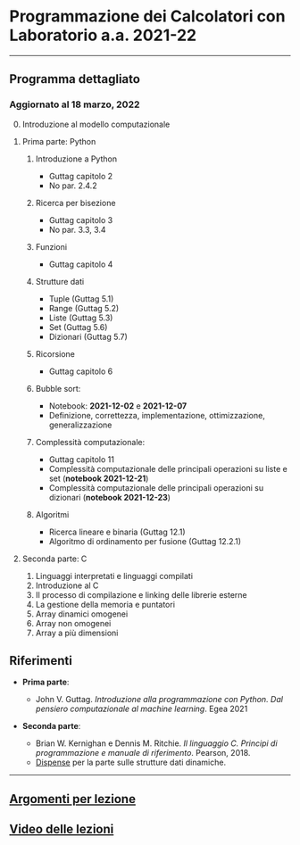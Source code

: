 # Programmazione dei Calcolatori con Laboratorio  a.a. 2021-22

---------------------------------

## Programma dettagliato
### Aggiornato al 18 marzo, 2022

0. Introduzione al modello computazionale

1. Prima parte: Python

    1. Introduzione a Python
        - Guttag capitolo 2
        - No par. 2.4.2
    2. Ricerca per bisezione
        - Guttag capitolo 3
        - No par. 3.3, 3.4
    3. Funzioni
        - Guttag capitolo 4 
    5. Strutture dati
        - Tuple (Guttag 5.1)
        - Range (Guttag 5.2)
        - Liste (Guttag 5.3)
        - Set (Guttag 5.6)
        - Dizionari (Guttag 5.7)

    6. Ricorsione
        - Guttag capitolo 6

    7. Bubble sort:
        - Notebook: **2021-12-02** e **2021-12-07**
        - Definizione, correttezza, implementazione, ottimizzazione, generalizzazione
    8. Complessità computazionale:
        - Guttag capitolo 11
        - Complessità computazionale delle principali operazioni su liste e set (**notebook 2021-12-21**)
        - Complessità computazionale delle principali operazioni su dizionari (**notebook 2021-12-23**)

    9. Algoritmi
        - Ricerca lineare e binaria (Guttag 12.1)
        - Algoritmo di ordinamento per fusione (Guttag 12.2.1)

2. Seconda parte: C

    1. Linguaggi interpretati e linguaggi compilati
    2. Introduzione al C
    3. Il processo di compilazione e linking delle librerie esterne
    4. La gestione della memoria e puntatori
    5. Array dinamici omogenei
    6. Array non omogenei
    7. Array a più dimensioni

## Riferimenti

* **Prima parte**:

    * John V. Guttag. *Introduzione alla programmazione con Python. Dal pensiero computazionale al machine learning*. Egea 2021

* **Seconda parte**:

    * Brian W. Kernighan e Dennis M. Ritchie. *Il linguaggio C. Principi di programmazione e manuale di riferimento*. Pearson, 2018.
    * [Dispense](file:///./dispense_programmazione.pdf) per la parte sulle strutture dati dinamiche.


-----------------

## [Argomenti per lezione](./argomenti_x_lezione.md)

## [Video delle lezioni](./video.md)